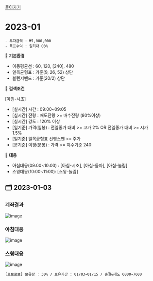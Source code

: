 [돌아가기](/StockCompany-Korea/README.md)

# 2023-01
```
- 투자금액 : ₩1,000,000
- 목표수익 : 일최대 03%
```

**:game_die: 기본환경**
- 이동평균선 : 60, 120, [240], 480
- 일목균형표 : 기준(9, 26, 52) 상단
- 볼렌저밴드 : 기준(20/2) 상단

**:game_die: 검색조건**

[아침-시초]
- [실시간] 시간 : 09:00~09:05
- [실시간] 잔량 : 매도잔량 >= 매수잔량 (80%이상)
- [실시간] 강도 : 120% 이상
- [일기준] 가격(일봉) : 전일종가 대비 >= 고가 2% OR 전일종가 대비 >= 시가 1.5%
- [일기준] 일목균형표 선행스팬 >= 주가
- [분기준] 이평(분봉) : 가격 >= 지수기준 240

**:game_die: 대응**
- 아침대응(09:00~10:00) : [아침-시초], [아침-돌파], [아침-눌림]
- 스윙대응(10:00~11:00): [스윙-눌림]

## :card_index_dividers: 2023-01-03
### 계좌결과
![image](https://user-images.githubusercontent.com/77244047/210303430-06256f3d-85de-4118-b172-852418194cbd.png)

### 아침대응
![image](https://user-images.githubusercontent.com/77244047/210921643-f8bacb9b-4053-4189-986e-cf63343b4ebe.png)

### 스윙대응
![image](https://user-images.githubusercontent.com/77244047/210303810-c033c6e0-133e-43a8-90d9-89c0ee2cc9d9.png)
```
[로보로보] 보유량 : 30% / 보유기간 : 01/03~01/15 / 손절&매도 6000~7600
```
